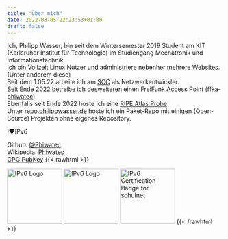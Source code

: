 ```yaml
---
title: "Über mich"
date: 2022-03-05T22:23:53+01:00
draft: false
---
```


Ich, Philipp Wasser, bin seit dem Wintersemester 2019 Student am KIT (Karlsruher Institut für Technologie) im Studiengang Mechatronik und Informationstechnik.  
Ich bin Vollzeit Linux Nutzer und administriere nebenher mehrere Websites. (Unter anderem diese)  
Seit dem 1.05.22 arbeite ich am [SCC](https://www.scc.kit.edu/) als Netzwerkentwickler.  
Seit Ende 2022 betreibe ich desweiteren einen FreiFunk Access Point ([ffka-phiwatec](https://map.karlsruhe.freifunk.net/#!/70a74189af02))  
Ebenfalls seit Ende 2022 hoste ich eine [RIPE Atlas Probe](https://atlas.ripe.net/probes/61376/)  
Unter [repo.philippwasser.de](https://repo.philippwasser.de/) hoste ich ein Paket-Repo mit einigen (Open-Source) Projekten ohne eigenes Repository.  
  
I❤️IPv6   

Github: 
[@Phiwatec](https://github.com/Phiwatec)  
Wikipedia:
[Phiwatec](https://de.wikipedia.org/wiki/Benutzer:Phiwatec)  
[GPG PubKey](https://www.philippwasser.de/.well-known/public.gpg) 
{{< rawhtml >}}
 
<img src="/v6.webp" style="border: 0; width: 128px; height: 128px" alt="IPv6 Logo"></img>
<img src="/ffka.png" style="border: 0; width: 128px; height: 128px" alt="IPv6 Logo"></img>
<img src="//ipv6.he.net/certification/create_badge.php?pass_name=schulnet&amp;badge=1" style="border: 0; width: 128px; height: 128px" alt="IPv6 Certification Badge for schulnet"></img>
{{< /rawhtml >}}



